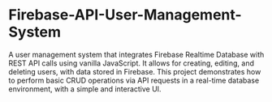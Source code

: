 # Firebase-API-User-Management-System

A user management system that integrates Firebase Realtime Database with REST API calls using vanilla JavaScript. It allows for creating, editing, and deleting users, with data stored in Firebase. This project demonstrates how to perform basic CRUD operations via API requests in a real-time database environment, with a simple and interactive UI.
